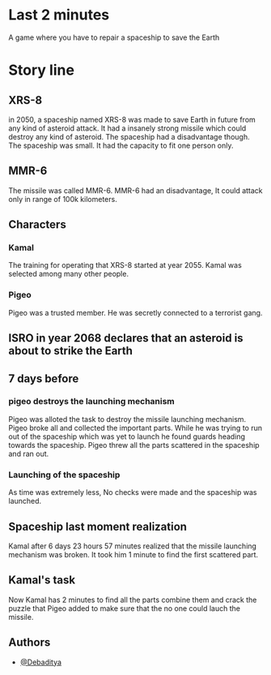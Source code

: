 
# Last 2 minutes

A game where you have to repair a spaceship to save the Earth

# Story line 
## XRS-8
in 2050, a spaceship named XRS-8 was made to save Earth in future from any kind of asteroid attack. It had a insanely strong missile which could destroy any kind of asteroid. The spaceship had a disadvantage though. The spaceship was small. It had the capacity to fit one person only.

## MMR-6
 The missile was called MMR-6. MMR-6 had an disadvantage, It could attack only in range of 100k kilometers. 
## Characters
### Kamal
The training for operating that XRS-8 started at year 2055. Kamal was selected among many other people.
### Pigeo
Pigeo was a trusted member. He was secretly connected to a terrorist gang. 

## ISRO in year 2068 declares that an asteroid is about to strike the Earth 

## 7 days before
### pigeo destroys the launching mechanism
Pigeo was alloted the task to destroy the missile launching mechanism. Pigeo broke all and collected  the important parts. While he was trying to run out of the spaceship which was yet to launch he found guards heading towards the spaceship. Pigeo threw all the parts scattered in the spaceship and ran out.

### Launching of the spaceship
As time was extremely less, No checks were made and the spaceship was launched. 

## Spaceship last moment realization
Kamal after 6 days 23 hours 57 minutes realized that the missile launching mechanism was broken. It took him 1 minute to find the first scattered part. 

## Kamal's task
Now Kamal has 2 minutes to find all the parts combine them and crack the puzzle that Pigeo added to make sure that the no one could lauch the missile.
## Authors

- [@Debaditya](https://github.com/Releton)

